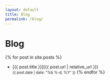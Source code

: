 ```yaml
---
layout: default
title: Blog
permalink: /blog/
---
```


# Blog

{% for post in site.posts %}

- [{{ post.title }}]({{ post.url | relative_url }}) <br>
  <small>{{ post.date | date: "%b %-d, %Y" }}</small>
  {% endfor %}
